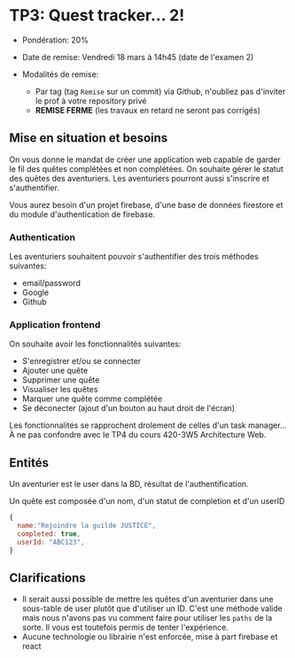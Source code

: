 # TP3: Quest tracker... 2!

- Pondération: 20%
- Date de remise: Vendredi 18 mars à 14h45 (date de l'examen 2)

- Modalités de remise:
  - Par tag (tag `Remise` sur un commit) via Github, n'oubliez pas d'inviter le prof à votre repository privé
  - **REMISE FERME** (les travaux en retard ne seront pas corrigés)

## Mise en situation et besoins

On vous donne le mandat de créer une application web capable de garder le fil des quêtes complétées et non complétées. On souhaite gérer le statut des quêtes des aventuriers. Les aventuriers pourront aussi s'inscrire et s'authentifier.

Vous aurez besoin d'un projet firebase, d'une base de données firestore et du module d'authentication de firebase.

### Authentication

Les aventuriers souhaitent pouvoir s'authentifier des trois méthodes suivantes:

- email/password
- Google
- Github

### Application frontend

On souhaite avoir les fonctionnalités suivantes:

- S'enregistrer et/ou se connecter
- Ajouter une quête
- Supprimer une quête
- Visualiser les quêtes
- Marquer une quête comme complétée
- Se déconecter (ajout d'un bouton au haut droit de l'écran)

Les fonctionnalités se rapprochent drolement de celles d'un task manager... À ne pas confondre avec le TP4 du cours 420-3W5 Architecture Web.

## Entités

Un aventurier est le user dans la BD, résultat de l'authentification.

Un quête est composée d'un nom, d'un statut de completion et d'un userID

```javascript
{
  name:"Rejoindre la guilde JUSTICE",
  completed: true,
  userId: "ABC123",
}
```

## Clarifications

- Il serait aussi possible de mettre les quêtes d'un aventurier dans une sous-table de user plutôt que d'utiliser un ID. C'est une méthode valide mais nous n'avons pas vu comment faire pour utiliser les `paths` de la sorte. Il vous est toutefois permis de tenter l'expérience.
- Aucune technologie ou librairie n'est enforcée, mise à part firebase et react
